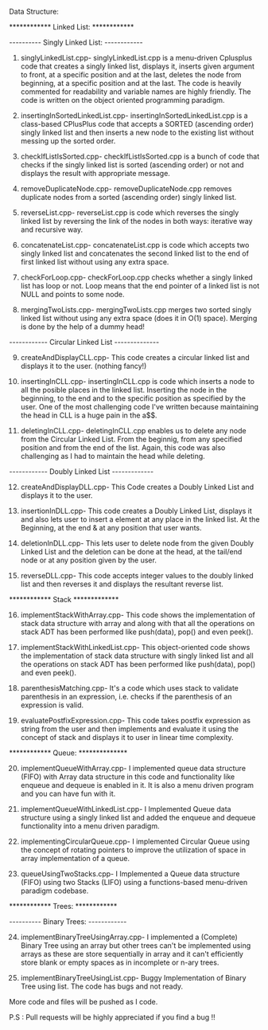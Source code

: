 Data Structure:


************ Linked List: ************


---------- Singly Linked List: ------------

1. singlyLinkedList.cpp-
singlyLinkedList.cpp is a menu-driven Cplusplus code that creates a singly linked list, displays it, inserts given argument to front, at a specific position and at the last, deletes the node from beginning, at a specific position and at the last. The code is heavily commented for readability and variable names are highly friendly. The code is written on the object oriented programming paradigm.

2. insertingInSortedLinkedList.cpp-
insertingInSortedLinkedList.cpp is a class-based CPlusPlus code that accepts a SORTED (ascending order) singly linked list and then inserts a new node to the existing list without messing up the sorted order.

3. checkIfListIsSorted.cpp-
checkIfListIsSorted.cpp is a bunch of code that checks if the singly linked list is sorted (ascending order) or not and displays the result with appropriate message.

4. removeDuplicateNode.cpp-
removeDuplicateNode.cpp removes duplicate nodes from a sorted (ascending order) singly linked list.

5. reverseList.cpp-
reverseList.cpp is code which reverses the singly linked list by reversing the link of the nodes in both ways: iterative way and recursive way.

6. concatenateList.cpp-
concatenateList.cpp is code which accepts two singly linked list and concatenates the second linked list to the end of first linked list without using any extra space.

7. checkForLoop.cpp-
checkForLoop.cpp checks whether a singly linked list has loop or not. Loop means that the end pointer of a linked list is not NULL and points to some node.

8. mergingTwoLists.cpp-
mergingTwoLists.cpp merges two sorted singly linked list without using any extra space (does it in O(1) space). Merging is done by the help of a dummy head!

------------ Circular Linked List --------------

9. createAndDisplayCLL.cpp-
This code creates a circular linked list and displays it to the user. (nothing fancy!)

10. insertingInCLL.cpp-
insertingInCLL.cpp is code which inserts a node to all the posible places in the linked list. Inserting the node in the beginning, to the end and to the specific position as specified by the user.
One of the most challenging code I've written because maintaining the head in CLL is a huge pain in the a$$.

11. deletingInCLL.cpp- 
deletingInCLL.cpp enables us to delete any node from the Circular Linked List. From the beginnig, from any specified position and from the end of the list.
Again, this code was also challenging as I had to maintain the head while deleting.

------------ Doubly Linked List -------------

12. createAndDisplayDLL.cpp-
This Code creates a Doubly Linked List and displays it to the user.

13. insertionInDLL.cpp-
This code creates a Doubly Linked List, displays it and also lets user to insert a element at any place in the linked list. At the Beginning, at the end & at any position that user wants.

14. deletionInDLL.cpp-
This lets user to delete node from the given Doubly Linked List and the deletion can be done at the head, at the tail/end node or at any position given by the user.

15. reverseDLL.cpp-
This code accepts integer values to the doubly linked list and then reverses it and displays the resultant reverse list. 


************ Stack *************


16. implementStackWithArray.cpp-
This code shows the implementation of stack data structure with array and along with that all the operations on stack ADT has been performed like push(data), pop() and even peek().

17. implementStackWithLinkedList.cpp-
This object-oriented code shows the implementation of stack data structure with singly linked list and all the operations on stack ADT has been performed like push(data), pop() and even peek().

18. parenthesisMatching.cpp-
It's a code which uses stack to validate parenthesis in an expression, i.e. checks if the parenthesis of an expression is valid.

19. evaluatePostfixExpression.cpp-
This code takes postfix expression as string from the user and then implements and evaluate it using the concept of stack and displays it to user in linear time complexity.


************ Queue: **************


20. implementQueueWithArray.cpp- 
I implemented queue data structure (FIFO) with Array data structure in this code and functionality like enqueue and dequeue is enabled in it. It is also a menu driven program and you can have fun with it.

21. implementQueueWithLinkedList.cpp-
I Implemented Queue data structure using a singly linked list and added the enqueue and dequeue functionality into a menu driven paradigm.

22. implementingCircularQueue.cpp-
I implemented Circular Queue using the concept of rotating pointers to improve the utilization of space in array implementation of a queue.

23. queueUsingTwoStacks.cpp-
I Implemented a Queue data structure (FIFO) using two Stacks (LIFO) using a functions-based menu-driven paradigm codebase.


************ Trees: ************


---------- Binary Trees: ------------


24. implementBinaryTreeUsingArray.cpp-
I implemented a (Complete) Binary Tree using an array but other trees can't be implemented using arrays as these are store sequentially in array and it can't efficiently store blank or empty spaces as in incomplete or n-ary trees.

25. implementBinaryTreeUsingList.cpp-
Buggy Implementation of Binary Tree using list. The code has bugs and not ready.


More code and files will be pushed as I code.


P.S : Pull requests will be highly appreciated if you find a bug !!
